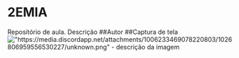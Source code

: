 # 2EMIA
Repositório de aula.
Descrição 
##Autor 
##Captura de tela
!["https://media.discordapp.net/attachments/1006233469078220803/1026806959556530227/unknown.png" - descrição da imagem]()
